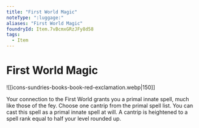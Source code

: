 ```yaml
---
title: "First World Magic"
noteType: ":luggage:"
aliases: "First World Magic"
foundryId: Item.7vBcmxGRzJFy8d58
tags:
  - Item
---
```


# First World Magic
![[icons-sundries-books-book-red-exclamation.webp|150]]

Your connection to the First World grants you a primal innate spell, much like those of the fey. Choose one cantrip from the primal spell list. You can cast this spell as a primal innate spell at will. A cantrip is heightened to a spell rank equal to half your level rounded up.

